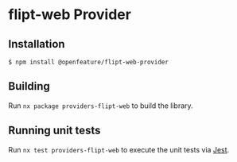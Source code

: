 # flipt-web Provider

## Installation

```
$ npm install @openfeature/flipt-web-provider
```

## Building

Run `nx package providers-flipt-web` to build the library.

## Running unit tests

Run `nx test providers-flipt-web` to execute the unit tests via [Jest](https://jestjs.io).
